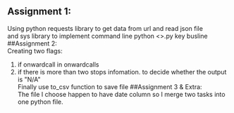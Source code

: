 ## Assignment 1:</br>
Using python requests library to get data from url and read json file</br> and sys library to implement command line python <>.py key busline
##Assignment 2:</br>
Creating two flags:</br>
1. if onwardcall in onwardcalls</br>
2. if there is more than two stops infomation.
to decide whether the output is "N/A"</br>
Finally use to_csv function to save file
##Assignment 3 & Extra:</br>
The file I choose happen to have date column so I merge two tasks into one python file.
